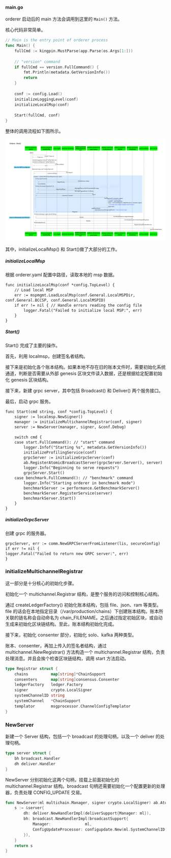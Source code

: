 #### main.go

orderer 启动后的 main 方法会调用到这里的 `Main()` 方法。

核心代码非常简单。


```go
// Main is the entry point of orderer process
func Main() {
	fullCmd := kingpin.MustParse(app.Parse(os.Args[1:]))

	// "version" command
	if fullCmd == version.FullCommand() {
		fmt.Println(metadata.GetVersionInfo())
		return
	}

	conf := config.Load()
	initializeLoggingLevel(conf)
	initializeLocalMsp(conf)

	Start(fullCmd, conf)
}
```

整体的调用流程如下图所示。

![orderer.common.server 包中的 Main() 方法](../../_images/orderer_common_server_Start.png)


其中，initializeLocalMsp() 和 Start()做了大部分的工作。

##### initializeLocalMsp

根据 orderer.yaml 配置中路径，读取本地的 msp 数据。

```golang
func initializeLocalMsp(conf *config.TopLevel) {
	// Load local MSP
	err := mspmgmt.LoadLocalMsp(conf.General.LocalMSPDir, conf.General.BCCSP, conf.General.LocalMSPID)
	if err != nil { // Handle errors reading the config file
		logger.Fatal("Failed to initialize local MSP:", err)
	}
}
```

##### Start()

Start() 完成了主要的操作。

首先，利用 localmsp，创建签名者结构。

接下来是初始化各个账本结构。如果本地不存在旧的账本文件时，需要初始化系统通道，判断是否需要从外部 genesis 区块文件读入数据，还是根据给定配置初始化 genesis 区块结构。

接下来，新建 grpc server，其中包括 Broadcast() 和 Deliver() 两个服务接口。

最后，启动 grpc 服务。

```golang
func Start(cmd string, conf *config.TopLevel) {
	signer := localmsp.NewSigner()
	manager := initializeMultichannelRegistrar(conf, signer)
	server := NewServer(manager, signer, &conf.Debug)

	switch cmd {
	case start.FullCommand(): // "start" command
		logger.Infof("Starting %s", metadata.GetVersionInfo())
		initializeProfilingService(conf)
		grpcServer := initializeGrpcServer(conf)
		ab.RegisterAtomicBroadcastServer(grpcServer.Server(), server)
		logger.Info("Beginning to serve requests")
		grpcServer.Start()
	case benchmark.FullCommand(): // "benchmark" command
		logger.Info("Starting orderer in benchmark mode")
		benchmarkServer := performance.GetBenchmarkServer()
		benchmarkServer.RegisterService(server)
		benchmarkServer.Start()
	}
}
```

##### initializeGrpcServer

创建 grpc 的服务器。

```golang
grpcServer, err := comm.NewGRPCServerFromListener(lis, secureConfig)
if err != nil {
logger.Fatal("Failed to return new GRPC server:", err)
}
```

### initializeMultichannelRegistrar

这一部分是十分核心的初始化步骤。

初始化一个 multichannel.Registrar 结构，是整个服务的访问和控制核心结构。

通过 createLedgerFactory() 初始化账本结构，包括 file、json、ram 等类型。file 的话会在本地指定目录（/var/production/chains）下创建账本结构。账本所关联的链名称会自动命名为 chain_FILENAME。之后通过指定初始区块，或自动生成来初始化区块链结构。至此，账本结构初始化完成。

接下来，初始化 consenter 部分，初始化 solo、kafka 两种类型。

账本、consenter，再加上传入的签名者结构，通过 multichannel.NewRegistrar() 方法构造一个 multichannel.Registrar 结构，负责处理消息。并且会挨个检查区块链结构，调用 start 方法启动。


```go
type Registrar struct {
	chains          map[string]*ChainSupport
	consenters      map[string]consensus.Consenter
	ledgerFactory   ledger.Factory
	signer          crypto.LocalSigner
	systemChannelID string
	systemChannel   *ChainSupport
	templator       msgprocessor.ChannelConfigTemplator
}
```

### NewServer

新建一个 Server 结构，包括一个 broadcast 的处理句柄，以及一个 deliver 的处理句柄。

```go
type server struct {
	bh broadcast.Handler
	dh deliver.Handler
}
```

NewServer 分别初始化这两个句柄，挂载上前面初始化的 multichannel.Registrar 结构。broadcast 句柄还需要初始化一个配置更新的处理器，负责处理 CONFIG_UPDATE 交易。

```go
func NewServer(ml multichain.Manager, signer crypto.LocalSigner) ab.AtomicBroadcastServer {
	s := &server{
		dh: deliver.NewHandlerImpl(deliverSupport{Manager: ml}),
		bh: broadcast.NewHandlerImpl(broadcastSupport{
			Manager:               ml,
			ConfigUpdateProcessor: configupdate.New(ml.SystemChannelID(), configUpdateSupport{Manager: ml}, signer),
		}),
	}
	return s
}
```






















